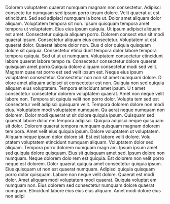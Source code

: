 Dolorem voluptatem quaerat numquam magnam non consectetur. Adipisci consecte
tur numquam sed ipsum porro ipsum dolore. Velit quaerat ut est etincidunt. Sed sed adipisci numquam la
bore ut. Dolor amet aliquam dolor aliquam.  Voluptatem tempora sit non. Ipsum quisquam
 tempora amet tempora ut voluptatem. Eius eius ipsum quiquia. Ut ipsum adipisci aliquam est amet. Consectetur quiquia aliquam porro.  Dolorem consect
etur sit modi quaerat ipsum. Consectetur aliquam eius consectetur. Voluptatem ut est quaerat dolor. Quaerat labore dolor non. Eius d
olor quiquia quisquam dolore sit quiquia. Consectetur etinci
dunt tempora dolor labore tempora tempora quiquia. Sed ut ut ut numquam. Voluptatem consectetur etincidunt labore quaerat labore tempo
ra. Consectetur consectetur dolore quaerat quisquam amet porro.Quiquia dolore aliquam consectetur modi sed velit. Magnam quae
rat porro est sed velit ipsum est. Neque eius ipsum voluptatem consectetur. Consectetur non non sit amet numquam dolore. D
olore amet aliquam adipisci ut consectetur est non. Quiquia non sed quiquia aliquam eius voluptatem. Tempora etincidunt amet ipsum. U
t amet consectetur consectetur dolorem voluptatem quaerat. Amet non neque velit labore non. Tempora sit quiquia velit non porro dolor.  Volupta
tem sed est consectetur velit adipisci quisquam velit. Tempora dolorem dolore non modi eius. Voluptatem modi voluptatem numquam. Qu
aerat neque numquam non dolorem. Dolor modi quaerat ut sit dolore quiquia ipsum. Quisquam sed quaerat labore dolor
em tempora adipisci. Quiquia adipisci neque quisquam sit dolor. Dolorem quaerat tempora numquam quisquam magnam dolorem tem
pora.  Amet velit eius quiquia ipsum. Dolore voluptatem ut voluptatem. Aliquam neque ipsum dolor dolore sit. Est est labore velit dolore. Volu
ptatem voluptatem etincidunt numquam aliquam. Voluptatem dolor sed aliquam. Tempora porro dolorem numquam magn
am.  Ipsum ipsum amet sed quiquia dolore quisquam. Eius sit quisquam amet sed. Ipsum dolore non numquam. Neque dolorem dolo
rem est quiquia. Est dolorem non velit porro neque est dolorem. Dolor quaerat quiquia amet consectetur quiquia ipsum. Eius quisquam ut
 non est quaerat numquam. Adipisci quiquia quisquam porro
 dolor quisquam. Labore non neque velit dolore. Quaerat est modi dolor.  Amet aliquam modi voluptatem modi quaerat. Quiquia voluptat
em numquam non. Eius dolorem sed consectetur numquam dolore quaerat numquam. Etincidunt labore eius eius eius aliquam. Amet modi dolore eius non adipi
